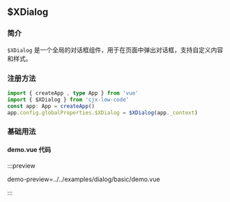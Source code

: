 ## $XDialog

### 简介

`$XDialog` 是一个全局的对话框组件，用于在页面中弹出对话框，支持自定义内容和样式。

### 注册方法

```ts
import { createApp , type App } from 'vue'
import { $XDialog } from 'cjx-low-code'
const app: App = createApp()
app.config.globalProperties.$XDialog = $XDialog(app._context)
```

### 基础用法

<preview path="../../examples/dialog/basic/index.vue" class="vp-raw" :source="false" />

#### demo.vue 代码

:::preview

demo-preview=../../examples/dialog/basic/demo.vue

:::
